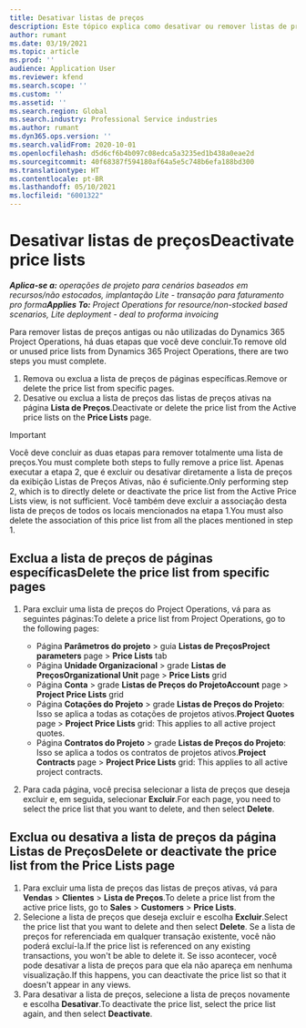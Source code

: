 ```yaml
---
title: Desativar listas de preços
description: Este tópico explica como desativar ou remover listas de preços antigas ou não utilizadas.
author: rumant
ms.date: 03/19/2021
ms.topic: article
ms.prod: ''
audience: Application User
ms.reviewer: kfend
ms.search.scope: ''
ms.custom: ''
ms.assetid: ''
ms.search.region: Global
ms.search.industry: Professional Service industries
ms.author: rumant
ms.dyn365.ops.version: ''
ms.search.validFrom: 2020-10-01
ms.openlocfilehash: d5d6cf6b4b097c08edca5a3235ed1b438a0eae2d
ms.sourcegitcommit: 40f68387f594180af64a5e5c748b6efa188bd300
ms.translationtype: HT
ms.contentlocale: pt-BR
ms.lasthandoff: 05/10/2021
ms.locfileid: "6001322"
---
```

# <a name="deactivate-price-lists"></a><span data-ttu-id="35d53-103">Desativar listas de preços</span><span class="sxs-lookup"><span data-stu-id="35d53-103">Deactivate price lists</span></span> 

<span data-ttu-id="35d53-104">_**Aplica-se a:** operações de projeto para cenários baseados em recursos/não estocados, implantação Lite - transação para faturamento pro forma_</span><span class="sxs-lookup"><span data-stu-id="35d53-104">_**Applies To:** Project Operations for resource/non-stocked based scenarios, Lite deployment - deal to proforma invoicing_</span></span>

<span data-ttu-id="35d53-105">Para remover listas de preços antigas ou não utilizadas do Dynamics 365 Project Operations, há duas etapas que você deve concluir.</span><span class="sxs-lookup"><span data-stu-id="35d53-105">To remove old or unused price lists from Dynamics 365 Project Operations, there are two steps you must complete.</span></span> 

1. <span data-ttu-id="35d53-106">Remova ou exclua a lista de preços de páginas específicas.</span><span class="sxs-lookup"><span data-stu-id="35d53-106">Remove or delete the price list from specific pages.</span></span>
2. <span data-ttu-id="35d53-107">Desative ou exclua a lista de preços das listas de preços ativas na página **Lista de Preços**.</span><span class="sxs-lookup"><span data-stu-id="35d53-107">Deactivate or delete the price list from the Active price lists on the **Price Lists** page.</span></span>

>[!IMPORTANT]
> <span data-ttu-id="35d53-108">Você deve concluir as duas etapas para remover totalmente uma lista de preços.</span><span class="sxs-lookup"><span data-stu-id="35d53-108">You must complete both steps to fully remove a price list.</span></span> <span data-ttu-id="35d53-109">Apenas executar a etapa 2, que é excluir ou desativar diretamente a lista de preços da exibição Listas de Preços Ativas, não é suficiente.</span><span class="sxs-lookup"><span data-stu-id="35d53-109">Only performing step 2, which is to directly delete or deactivate the price list from the Active Price Lists view, is not sufficient.</span></span> <span data-ttu-id="35d53-110">Você também deve excluir a associação desta lista de preços de todos os locais mencionados na etapa 1.</span><span class="sxs-lookup"><span data-stu-id="35d53-110">You must also delete the association of this price list from all the places mentioned in step 1.</span></span>

## <a name="delete-the-price-list-from-specific-pages"></a><span data-ttu-id="35d53-111">Exclua a lista de preços de páginas específicas</span><span class="sxs-lookup"><span data-stu-id="35d53-111">Delete the price list from specific pages</span></span>
1. <span data-ttu-id="35d53-112">Para excluir uma lista de preços do Project Operations, vá para as seguintes páginas:</span><span class="sxs-lookup"><span data-stu-id="35d53-112">To delete a price list from Project Operations, go to the following pages:</span></span>  

      - <span data-ttu-id="35d53-113">Página **Parâmetros do projeto** > guia **Listas de Preços**</span><span class="sxs-lookup"><span data-stu-id="35d53-113">**Project parameters** page > **Price Lists** tab</span></span>
      - <span data-ttu-id="35d53-114">Página **Unidade Organizacional** > grade **Listas de Preços**</span><span class="sxs-lookup"><span data-stu-id="35d53-114">**Organizational Unit** page > **Price Lists** grid</span></span>
      - <span data-ttu-id="35d53-115">Página **Conta** > grade **Listas de Preços do Projeto**</span><span class="sxs-lookup"><span data-stu-id="35d53-115">**Account** page > **Project Price Lists** grid</span></span>
      - <span data-ttu-id="35d53-116">Página **Cotações do Projeto** > grade **Listas de Preços do Projeto**: Isso se aplica a todas as cotações de projetos ativos.</span><span class="sxs-lookup"><span data-stu-id="35d53-116">**Project Quotes** page > **Project Price Lists** grid: This applies to all active project quotes.</span></span>
      - <span data-ttu-id="35d53-117">Página **Contratos do Projeto** > grade **Listas de Preços do Projeto**: Isso se aplica a todos os contratos de projetos ativos.</span><span class="sxs-lookup"><span data-stu-id="35d53-117">**Project Contracts** page > **Project Price Lists** grid: This applies to all active project contracts.</span></span>

 2. <span data-ttu-id="35d53-118">Para cada página, você precisa selecionar a lista de preços que deseja excluir e, em seguida, selecionar **Excluir**.</span><span class="sxs-lookup"><span data-stu-id="35d53-118">For each page, you need to select the price list that you want to delete, and then select **Delete**.</span></span> 
 
## <a name="delete-or-deactivate-the-price-list-from-the-price-lists-page"></a><span data-ttu-id="35d53-119">Exclua ou desativa a lista de preços da página Listas de Preços</span><span class="sxs-lookup"><span data-stu-id="35d53-119">Delete or deactivate the price list from the Price Lists page</span></span>
 
1. <span data-ttu-id="35d53-120">Para excluir uma lista de preços das listas de preços ativas, vá para **Vendas** > **Clientes** > **Lista de Preços**.</span><span class="sxs-lookup"><span data-stu-id="35d53-120">To delete a price list from the active price lists, go to **Sales** > **Customers** > **Price Lists**.</span></span> 
2. <span data-ttu-id="35d53-121">Selecione a lista de preços que deseja excluir e escolha **Excluir**.</span><span class="sxs-lookup"><span data-stu-id="35d53-121">Select the price list that you want to delete and then select **Delete**.</span></span> <span data-ttu-id="35d53-122">Se a lista de preços for referenciada em qualquer transação existente, você não poderá excluí-la.</span><span class="sxs-lookup"><span data-stu-id="35d53-122">If the price list is referenced on any existing transactions, you won't be able to delete it.</span></span> <span data-ttu-id="35d53-123">Se isso acontecer, você pode desativar a lista de preços para que ela não apareça em nenhuma visualização.</span><span class="sxs-lookup"><span data-stu-id="35d53-123">If this happens, you can deactivate the price list so that it doesn't appear in any views.</span></span> 
3. <span data-ttu-id="35d53-124">Para desativar a lista de preços, selecione a lista de preços novamente e escolha **Desativar**.</span><span class="sxs-lookup"><span data-stu-id="35d53-124">To deactivate the price list, select the price list again, and then select **Deactivate**.</span></span>   

